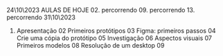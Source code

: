 24\10\2023
AULAS DE HOJE 
02. percorrendo
09. percorrendo
13. percorrendo
31\10\2023
01. Apresentação
02 Primeiros protótipos
03 Figma: primeiros passos
04 Crie uma cópia do protótipo
05 Investigação
06 Aspectos visuais
07 Primeiros modelos
08 Resolução de um desktop
09 
